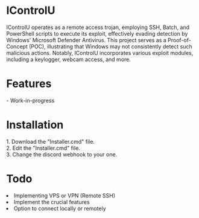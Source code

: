 <h1>IControlU</h1>

IControlU operates as a remote access trojan, employing SSH, Batch, and PowerShell scripts to execute its exploit, effectively evading detection by Windows' Microsoft Defender Antivirus. This project serves as a Proof-of-Concept (POC), illustrating that Windows may not consistently detect such malicious actions. Notably, IControlU incorporates various exploit modules, including a keylogger, webcam access, and more.

<h1>Features</h1>
- Work-in-progress

<h1>Installation</h1>
1. Download the "Installer.cmd" file.<br>
2. Edit the "Installer.cmd" file.<br>
3. Change the discord webhook to your one.<br>

<h1>Todo</h1
          
- Implementing VPS or VPN (Remote SSH)
- Implement the crucial features
- Option to connect locally or remotely
